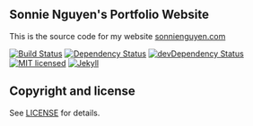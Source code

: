 <h2>Sonnie Nguyen's Portfolio Website</h2>

This is the source code for my website [sonnienguyen.com]

[![Build Status](https://travis-ci.org/sonnienguyen/sonnienguyen.github.io.svg?master)][travis-url]
[![Dependency Status](https://david-dm.org/sonnienguyen/sonnienguyen.github.io.svg?theme=shields.io)][dependency-url]
[![devDependency Status](https://david-dm.org/sonnienguyen/sonnienguyen.github.io/dev-status.svg?theme=shields.io)][devdependency-url]
[![MIT licensed](https://img.shields.io/badge/license-MIT-009ffd.svg)][license]
[![Jekyll](https://img.shields.io/badge/jekyll-%3E%3D%203.8-009ffd.svg)][jekyll]

## Copyright and license

See [LICENSE][license] for details.

[dependency-url]: https://david-dm.org/sonnienguyen/sonnienguyen.github.io
[devdependency-url]: https://david-dm.org/sonnienguyen/sonnienguyen.github.io#info=devDependencies
[license]: https://github.com/sonnienguyen/sonnienguyen.github.io/blob/master/LICENSE
[jekyll]: https://jekyllrb.com/
[sonnienguyen.com]: https://sonnienguyen.com/
[travis-url]: https://travis-ci.org/sonnienguyen/sonnienguyen.github.io
